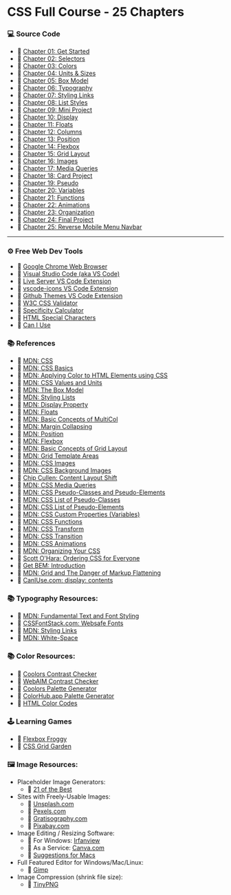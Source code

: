 # CSS Full Course - 25 Chapters

### 💻 Source Code

- 🔗 [Chapter 01: Get Started](https://github.com/kanishkasubash/full-stack-web-development/blob/master/css-full-course/Lesson_01)
- 🔗 [Chapter 02: Selectors](https://github.com/kanishkasubash/full-stack-web-development/blob/master/css-full-course/Lesson_02)
- 🔗 [Chapter 03: Colors](https://github.com/kanishkasubash/full-stack-web-development/blob/master/css-full-course/Lesson_03)
- 🔗 [Chapter 04: Units & Sizes](https://github.com/kanishkasubash/full-stack-web-development/blob/master/css-full-course/Lesson_04)
- 🔗 [Chapter 05: Box Model](https://github.com/kanishkasubash/full-stack-web-development/blob/master/css-full-course/Lesson_05)
- 🔗 [Chapter 06: Typography](https://github.com/gitdagray/css_course/tree/main/05_lesson_starter)
- 🔗 [Chapter 07: Styling Links](https://github.com/gitdagray/css_course/tree/main/07_lesson_starter)
- 🔗 [Chapter 08: List Styles](https://github.com/gitdagray/css_course/tree/main/08_lesson_starter)
- 🔗 [Chapter 09: Mini Project](https://github.com/gitdagray/css_course/tree/main/09_lesson_starter)
- 🔗 [Chapter 10: Display](https://github.com/gitdagray/css_course/tree/main/10_lesson_starter)
- 🔗 [Chapter 11: Floats](https://github.com/gitdagray/css_course/tree/main/11_lesson_starter)
- 🔗 [Chapter 12: Columns](https://github.com/gitdagray/css_course/tree/main/12_lesson_starter)
- 🔗 [Chapter 13: Position](https://github.com/gitdagray/css_course/tree/main/13_lesson)
- 🔗 [Chapter 14: Flexbox](https://github.com/gitdagray/css_course/tree/main/14_lesson)
- 🔗 [Chapter 15: Grid Layout](https://github.com/gitdagray/css_course/tree/main/15_lesson)
- 🔗 [Chapter 16: Images](https://github.com/gitdagray/css_course/tree/main/16_lesson)
- 🔗 [Chapter 17: Media Queries](https://github.com/gitdagray/css_course/tree/main/17_lesson)
- 🔗 [Chapter 18: Card Project](https://github.com/gitdagray/css_course/tree/main/18_lesson)
- 🔗 [Chapter 19: Pseudo](https://github.com/gitdagray/css_course/tree/main/19_lesson)
- 🔗 [Chapter 20: Variables](https://github.com/gitdagray/css_course/tree/main/20_lesson)
- 🔗 [Chapter 21: Functions](https://github.com/gitdagray/css_course/tree/main/21_lesson)
- 🔗 [Chapter 22: Animations](https://github.com/gitdagray/css_course/tree/main/22_lesson)
- 🔗 [Chapter 23: Organization](https://github.com/gitdagray/css_course/tree/main/23_lesson)
- 🔗 [Chapter 24: Final Project](https://github.com/gitdagray/css_course/tree/main/24_lesson)
- 🔗 [Chapter 25: Reverse Mobile Menu Navbar](https://github.com/gitdagray/css_course/tree/main/25_lesson_starter-bonus)

---

### ⚙ Free Web Dev Tools

- 🔗 [Google Chrome Web Browser](https://google.com/chrome/)
- 🔗 [Visual Studio Code (aka VS Code)](https://code.visualstudio.com/)
- 🔗 [Live Server VS Code Extension](https://marketplace.visualstudio.com/items?itemName=ritwickdey.LiveServer)
- 🔗 [vscode-icons VS Code Extension](https://marketplace.visualstudio.com/items?itemName=vscode-icons-team.vscode-icons)
- 🔗 [Github Themes VS Code Extension](https://marketplace.visualstudio.com/items?itemName=GitHub.github-vscode-theme)
- 🔗 [W3C CSS Validator](https://jigsaw.w3.org/css-validator/)
- 🔗 [Specificity Calculator](https://specificity.keegan.st/)
- 🔗 [HTML Special Characters](https://unicode-table.com)
- 🔗 [Can I Use](https://caniuse.com/)

### 📚 References

- 🔗 [MDN: CSS](https://developer.mozilla.org/en-US/docs/Web/CSS)
- 🔗 [MDN: CSS Basics](https://developer.mozilla.org/en-US/docs/Learn/Getting_started_with_the_web/CSS_basics)
- 🔗 [MDN: Applying Color to HTML Elements using CSS](https://developer.mozilla.org/en-US/docs/Web/HTML/Applying_color)
- 🔗 [MDN: CSS Values and Units](https://developer.mozilla.org/en-US/docs/Learn/CSS/Building_blocks/Values_and_units)
- 🔗 [MDN: The Box Model](https://developer.mozilla.org/en-US/docs/Learn/CSS/Building_blocks/The_box_model)
- 🔗 [MDN: Styling Lists](https://developer.mozilla.org/en-US/docs/Learn/CSS/Styling_text/Styling_lists)
- 🔗 [MDN: Display Property](https://developer.mozilla.org/en-US/docs/Web/CSS/display)
- 🔗 [MDN: Floats](https://developer.mozilla.org/en-US/docs/Learn/CSS/CSS_layout/Floats)
- 🔗 [MDN: Basic Concepts of MultiCol](https://developer.mozilla.org/en-US/docs/Web/CSS/CSS_Columns/Basic_Concepts_of_Multicol)
- 🔗 [MDN: Margin Collapsing](https://developer.mozilla.org/en-US/docs/Web/CSS/CSS_Box_Model/Mastering_margin_collapsing)
- 🔗 [MDN: Position](https://developer.mozilla.org/en-US/docs/Learn/CSS/CSS_layout/Positioning)
- 🔗 [MDN: Flexbox](https://developer.mozilla.org/en-US/docs/Learn/CSS/CSS_layout/Flexbox)
- 🔗 [MDN: Basic Concepts of Grid Layout](https://developer.mozilla.org/en-US/docs/Web/CSS/CSS_Grid_Layout/Basic_Concepts_of_Grid_Layout)
- 🔗 [MDN: Grid Template Areas](https://developer.mozilla.org/en-US/docs/Web/CSS/CSS_Grid_Layout/Grid_Template_Areas)
- 🔗 [MDN: CSS Images](https://developer.mozilla.org/en-US/docs/Web/CSS/CSS_Images)
- 🔗 [MDN: CSS Background Images](https://developer.mozilla.org/en-US/docs/Web/CSS/CSS_Backgrounds_and_Borders/Resizing_background_images)
- 🔗 [Chip Cullen: Content Layout Shift](https://chipcullen.com/what-width-and-height-attributes-to-use-with-responsive-images/)
- 🔗 [MDN: CSS Media Queries](https://developer.mozilla.org/en-US/docs/Learn/CSS/CSS_layout/Media_queries)
- 🔗 [MDN: CSS Pseudo-Classes and Pseudo-Elements](https://developer.mozilla.org/en-US/docs/Learn/CSS/Building_blocks/Selectors/Pseudo-classes_and_pseudo-elements)
- 🔗 [MDN: CSS List of Pseudo-Classes](https://developer.mozilla.org/en-US/docs/Web/CSS/Pseudo-classes)
- 🔗 [MDN: CSS List of Pseudo-Elements](https://developer.mozilla.org/en-US/docs/Web/CSS/Pseudo-elements)
- 🔗 [MDN: CSS Custom Properties (Variables)](https://developer.mozilla.org/en-US/docs/Web/CSS/Using_CSS_custom_properties)
- 🔗 [MDN: CSS Functions](https://developer.mozilla.org/en-US/docs/Web/CSS/CSS_Functions)
- 🔗 [MDN: CSS Transform](https://developer.mozilla.org/en-US/docs/Web/CSS/transform)
- 🔗 [MDN: CSS Transition](https://developer.mozilla.org/en-US/docs/Web/CSS/CSS_Transitions/Using_CSS_transitions)
- 🔗 [MDN: CSS Animations](https://developer.mozilla.org/en-US/docs/Web/CSS/CSS_Animations/Using_CSS_animations)
- 🔗 [MDN: Organizing Your CSS](https://developer.mozilla.org/en-US/docs/Learn/CSS/Building_blocks/Organizing)
- 🔗 [Scott O'Hara: Ordering CSS for Everyone](https://modernweb.com/ordering-css/)
- 🔗 [Get BEM: Introduction](http://getbem.com/introduction/)
- 🔗 [MDN: Grid and The Danger of Markup Flattening](https://developer.mozilla.org/en-US/docs/Web/CSS/CSS_Grid_Layout/CSS_Grid_Layout_and_Accessibility#grid_and_the_danger_of_markup_flattening)
- 🔗 [CanIUse.com: display: contents](https://caniuse.com/?search=display%3A%20contents)

### 📚 Typography Resources:
- 🔗 [MDN: Fundamental Text and Font Styling](https://developer.mozilla.org/en-US/docs/Learn/CSS/Styling_text/Fundamentals)
- 🔗 [CSSFontStack.com: Websafe Fonts](https://www.cssfontstack.com/)
- 🔗 [MDN: Styling Links](https://developer.mozilla.org/en-US/docs/Learn/CSS/Styling_text/Styling_links)
- 🔗 [MDN: White-Space](https://developer.mozilla.org/en-US/docs/Web/CSS/white-space)

### 📚 Color Resources: 
- 🔗 [Coolors Contrast Checker](https://coolors.co/contrast-checker/112a46-acc8e5)
- 🔗 [WebAIM Contrast Checker](https://webaim.org/resources/contrastchecker/)
- 🔗 [Coolors Palette Generator](https://coolors.co/)
- 🔗 [ColorHub.app Palette Generator](https://colorhub.app/)
- 🔗 [HTML Color Codes](https://htmlcolorcodes.com/)

### 🕹️ Learning Games
- 🔗 [Flexbox Froggy](https://flexboxfroggy.com/)
- 🔗 [CSS Grid Garden](https://cssgridgarden.com/)

### 🖼️ Image Resources:
- Placeholder Image Generators:
    - 🔗 [21 of the Best](https://loremipsum.io/21-of-the-best-placeholder-image-generators/)
- Sites with Freely-Usable Images: 
    - 🔗 [Unsplash.com](https://unsplash.com/)
    - 🔗 [Pexels.com](https://www.pexels.com/)
    - 🔗 [Gratisography.com](https://gratisography.com/)
    - 🔗 [Pixabay.com](https://pixabay.com/)
- Image Editing / Resizing Software: 
    - 🔗 For Windows: [Irfanview](https://www.irfanview.com/)
    - 🔗 As a Service: [Canva.com](https://www.canva.com/)
    - 🔗 [Suggestions for Macs](https://www.cleverfiles.com/howto/top-5-photo-editing-apps-mac.html)
- Full Featured Editor for Windows/Mac/Linux: 
    - 🔗 [Gimp](https://www.gimp.org/)
- Image Compression (shrink file size): 
    - 🔗 [TinyPNG](https://tinypng.com/)